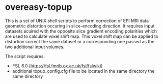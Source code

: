 # overeasy-topup
This is a set of UNIX shell scripts to perform correction of EPI MRI data geometric distortion occuring in slice-encoding direction.
It requires input datasets acuired with the opposite slice gradient encoding polarities which are used to calculate voxel shift map.
This voxel shift map can be applied to distortion correct the same dataset or a corresponding one passed as the two additional input volumes.

The script requires:
- FSL 6.0 (https://fsl.fmrib.ox.ac.uk/fsl/fslwiki)
- additional topup_config.cfg file to be located in the same directory the same directory

